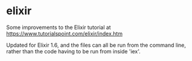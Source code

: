 # elixir

Some improvements to the Elixir tutorial at https://www.tutorialspoint.com/elixir/index.htm

Updated for Elixir 1.6, and the files can all be run from the command line, rather than the code having to be run from inside 'iex'.
